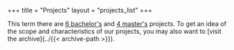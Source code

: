 +++
title = "Projects"
layout = "projects_list"
+++
<!--This term there are [5 bachelor's](#B2) and [5 master's](#M2) projects.--> 
This term there are [6 bachelor's](#B1) and [4 master's](#M1) projects. 
To get an idea of the
scope and characteristics of our projects, you may also want to [visit the archive](../{{< archive-path >}}).
